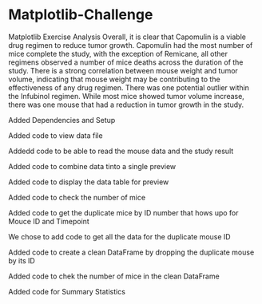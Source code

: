# Matplotlib-Challenge
Matplotlib Exercise
Analysis
Overall, it is clear that Capomulin is a viable drug regimen to reduce tumor growth.
Capomulin had the most number of mice complete the study, with the exception of Remicane, all other regimens observed a number of mice deaths across the duration of the study.
There is a strong correlation between mouse weight and tumor volume, indicating that mouse weight may be contributing to the effectiveness of any drug regimen.
There was one potential outlier within the Infubinol regimen. While most mice showed tumor volume increase, there was one mouse that had a reduction in tumor growth in the study.


Added Dependencies and Setup


Added code to view data file


Addedd code to be able to read the mouse data and the study result 


Added code to combine data tinto a single preview


Added code to display the data table for preview


Added code to check the number of mice


Added code to get the duplicate mice by ID number that hows upo for Mouce ID and Timepoint


We chose to add code to get all the data for the duplicate mouse ID


Added code to create a clean DataFrame by dropping the duplicate mouse by its ID


Added code to chek the number of mice in the clean DataFrame


Added code for Summary Statistics


